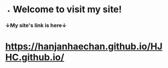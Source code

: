 * # Welcome to visit my site!


### ↓My site's link is here↓
# https://hanjanhaechan.github.io/HJHC.github.io/

